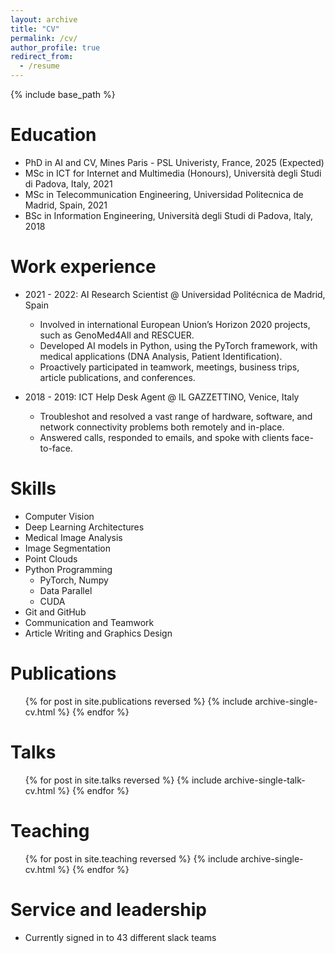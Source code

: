 ```yaml
---
layout: archive
title: "CV"
permalink: /cv/
author_profile: true
redirect_from:
  - /resume
---
```


{% include base_path %}

Education
======
* PhD in AI and CV, Mines Paris - PSL Univeristy, France, 2025 (Expected)
* MSc in ICT for Internet and Multimedia (Honours), Università degli Studi di Padova, Italy, 2021
* MSc in Telecommunication Engineering, Universidad Politecnica de Madrid, Spain, 2021
* BSc in Information Engineering, Università degli Studi di Padova, Italy, 2018

Work experience
======
* 2021 - 2022: AI Research Scientist @ Universidad Politécnica de Madrid, Spain
  * Involved in international European Union’s Horizon 2020 projects, such as GenoMed4All and RESCUER.
  * Developed AI models in Python, using the PyTorch framework, with medical applications (DNA Analysis, Patient Identification).
  * Proactively participated in teamwork, meetings, business trips, article publications, and conferences.

* 2018 - 2019: ICT Help Desk Agent @ IL GAZZETTINO, Venice, Italy
  * Troubleshot and resolved a vast range of hardware, software, and network connectivity problems both remotely and in-place.
  * Answered calls, responded to emails, and spoke with clients face-to-face.
  
Skills
======
* Computer Vision
* Deep Learning Architectures
* Medical Image Analysis
* Image Segmentation
* Point Clouds
* Python Programming
  * PyTorch, Numpy
  * Data Parallel
  * CUDA
* Git and GitHub
* Communication and Teamwork 
* Article Writing and Graphics Design 

Publications
======
  <ul>{% for post in site.publications reversed %}
    {% include archive-single-cv.html %}
  {% endfor %}</ul>
  
Talks
======
  <ul>{% for post in site.talks reversed %}
    {% include archive-single-talk-cv.html  %}
  {% endfor %}</ul>
  
Teaching
======
  <ul>{% for post in site.teaching reversed %}
    {% include archive-single-cv.html %}
  {% endfor %}</ul>
  
Service and leadership
======
* Currently signed in to 43 different slack teams
